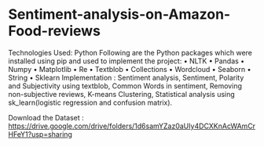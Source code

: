# Sentiment-analysis-on-Amazon-Food-reviews
Technologies Used: Python
Following are the Python packages which were installed using pip and used to implement the 
project: 
• NLTK 
• Pandas 
• Numpy 
• Matplotlib 
• Re
• Textblob
• Collections
• Wordcloud
• Seaborn
• String
• Sklearn
Implementation :
Sentiment analysis, Sentiment, Polarity and Subjectivity using textblob, Common Words in sentiment, Removing non-subjective reviews, K-means Clustering, Statistical analysis using sk_learn(logistic regression and confusion matrix).

Download the Dataset : https://drive.google.com/drive/folders/1d6samYZaz0aUIy4DCXKnAcWAmCrHFeY1?usp=sharing
